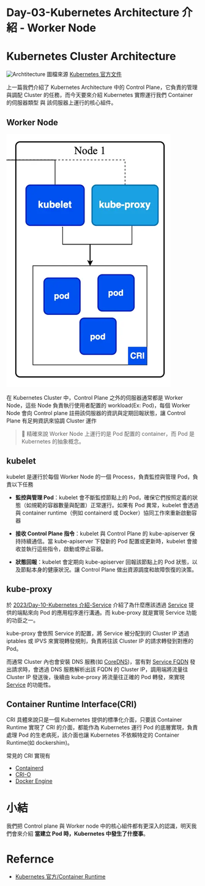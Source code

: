 # Day-03-Kubernetes Architecture 介紹 - Worker Node 

# Kubernetes Cluster Architecture
![Archtitecture](https://kubernetes.io/images/docs/kubernetes-cluster-architecture.svg)
圖檔來源 [Kubernetes 官方文件](https://kubernetes.io/docs/concepts/architecture/)

上一篇我們介紹了 Kubernetes Architecture 中的 Control Plane，它負責的管理與調配 Cluster 的任務，而今天要來介紹 Kubernetes 實際運行我們 Container 的伺服器類型 與 該伺服器上運行的核心組件。

## Worker Node
![worker node](https://github.com/YihongGao/picx-images-hosting/raw/master/20240818/截圖-2024-08-18-下午1.34.13.7i0b5m8o6j.webp)

在 Kubernetes  Cluster 中，Control Plane 之外的伺服器通常都是 Worker Node，這些 Node 負責執行使用者配置的 workload(Ex: Pod)，每個 Worker Node 會向 Control plane 註冊該伺服器的資訊與定期回報狀態，讓 Control Plane 有足夠資訊來協調 Cluster 運作
> 📘 精確來說 Worker Node 上運行的是 Pod 配置的 container，而 Pod 是 Kubernetes 的抽象概念。

## kubelet
kubelet 是運行於每個 Worker Node 的一個 Process，負責監控與管理 Pod，負責以下任務
- **監控與管理 Pod**：kubelet 會不斷監控節點上的 Pod，確保它們按照定義的狀態（如規範的容器數量與配置）正常運行。如果有 Pod 異常，kubelet 會透過與 container runtime（例如 containerd 或 Docker）協同工作來重新啟動容器

- **接收 Control Plane 指令**：kubelet 與 Control Plane 的 kube-apiserver 保持持續通信。當 kube-apiserver 下發新的 Pod 配置或更新時，kubelet 會接收並執行這些指令，啟動或停止容器。

- **狀態回報**：kubelet 會定期向 kube-apiserver 回報該節點上的 Pod 狀態，以及節點本身的健康狀況。讓 Control Plane 做出資源調度和故障恢復的決策。

## kube-proxy
於 [2023/Day-10-Kubernetes 介紹-Service] 介紹了為什麼應該透過 [Service] 提供的端點來向 Pod 的應用程序進行溝通。而 kube-proxy 就是實現 Service 功能的功臣之一。

kube-proxy 會依照 Service 的配置，將 Service 被分配到的 Cluster IP 透過 iptables 或 IPVS 來實現轉發規則，負責將往該 Cluster IP 的請求轉發到對應的 Pod。

而通常 Cluster 內也會安裝 DNS 服務(如 [CoreDNS])，當有對 [Service FQDN] 發出請求時，會透過 DNS 服務解析出該 FQDN 的 Cluster IP，調用端將流量往 Cluster IP 發送後，後續由 kube-proxy 將流量往正確的 Pod 轉發，來實現 [Service] 的功能性。

## Container Runtime Interface(CRI)
CRI 具體來說只是一個 Kubernetes 提供的標準化介面，只要該 Container Runtime 實現了 CRI 的介面，都能作為 Kubernetes 運行 Pod 的底層實現，負責處理 Pod 的生老病死，該介面也讓 Kubernetes 不依賴特定的 Container Runtime(如 dockershim)。

常見的 CRI 實現有
- [Containerd](https://containerd.io/)
- [CRI-O](https://kubernetes.io/docs/setup/production-environment/container-runtimes/#cri-o)
- [Docker Engine](https://kubernetes.io/docs/setup/production-environment/container-runtimes/#cri-o)

# 小結
我們把 Control plane 與 Worker node 中的核心組件都有更深入的認識，明天我們會來介紹 **當建立 Pod 時，Kubernetes 中發生了什麼事**。

# Refernce
- [Kubernetes 官方/Container Runtime](https://kubernetes.io/docs/setup/production-environment/container-runtimes/)

[Service]: https://kubernetes.io/docs/concepts/services-networking/service/

[2023/Day-10-Kubernetes 介紹-Service]: https://ithelp.ithome.com.tw/articles/10323802

[CoreDNS]: https://kubernetes.io/docs/tasks/administer-cluster/coredns/

[Service FQDN]: https://kubernetes.io/docs/concepts/services-networking/dns-pod-service/
